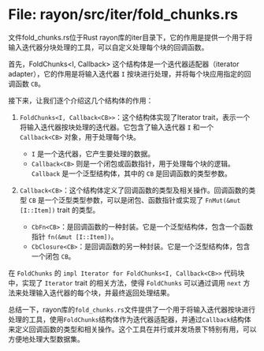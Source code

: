 # File: rayon/src/iter/fold_chunks.rs

文件fold_chunks.rs位于Rust rayon库的iter目录下，它的作用是提供一个用于将输入迭代器分块处理的工具，可以自定义处理每个块的回调函数。

首先，FoldChunks<I, Callback<CB>> 这个结构体是一个迭代器适配器（iterator adapter），它的作用是将输入迭代器 `I` 按块进行处理，并将每个块应用指定的回调函数 `CB`。

接下来，让我们逐个介绍这几个结构体的作用：

1. `FoldChunks<I, Callback<CB>>`：这个结构体实现了Iterator trait，表示一个将输入迭代器按块处理的迭代器。它包含了输入迭代器 `I` 和一个 `Callback<CB>` 对象，用于处理每个块。
   
   - `I` 是一个迭代器，它产生要处理的数据。
   - `Callback<CB>` 则是一个闭包或函数指针，用于处理每个块的逻辑。`Callback` 是一个泛型结构体，其中的 `CB` 是回调函数的类型参数。

2. `Callback<CB>`：这个结构体定义了回调函数的类型及相关操作。回调函数的类型 `CB` 是一个泛型类型参数，可以是闭包、函数指针或实现了 `FnMut(&mut [I::Item])` trait 的类型。

   - `CbFn<CB>`：是回调函数的一种封装。它是一个泛型结构体，包含一个函数指针 `fn(&mut [I::Item])`。
   - `CbClosure<CB>`：是回调函数的另一种封装。它是一个泛型结构体，包含一个闭包 `CB`。

在 `FoldChunks` 的 `impl Iterator for FoldChunks<I, Callback<CB>>` 代码块中，实现了 `Iterator` trait 的相关方法，使得 `FoldChunks` 可以通过调用 `next` 方法来处理输入迭代器的每个块，并最终返回处理结果。

总结一下，rayon库的`fold_chunks.rs`文件提供了一个用于将输入迭代器按块进行处理的工具，使用`FoldChunks`结构体作为迭代器适配器，并通过`Callback`结构体来定义回调函数的类型和相关操作。这个工具在并行或并发场景下特别有用，可以方便地处理大型数据集。

